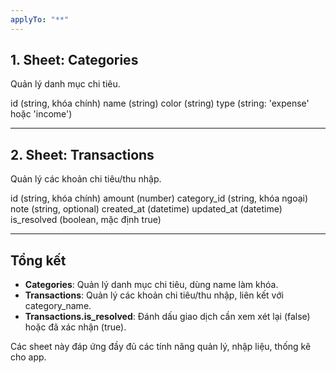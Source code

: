 ```yaml
---
applyTo: "**"
---
```


## 1. Sheet: Categories

Quản lý danh mục chi tiêu.

id (string, khóa chính)
name (string)
color (string)
type (string: 'expense' hoặc 'income')

---

## 2. Sheet: Transactions

Quản lý các khoản chi tiêu/thu nhập.

id (string, khóa chính)
amount (number)
category_id (string, khóa ngoại)
note (string, optional)
created_at (datetime)
updated_at (datetime)
is_resolved (boolean, mặc định true)

---

## Tổng kết

- **Categories**: Quản lý danh mục chi tiêu, dùng name làm khóa.
- **Transactions**: Quản lý các khoản chi tiêu/thu nhập, liên kết với category_name.
- **Transactions.is_resolved**: Đánh dấu giao dịch cần xem xét lại (false) hoặc đã xác nhận (true).

Các sheet này đáp ứng đầy đủ các tính năng quản lý, nhập liệu, thống kê cho app.

